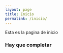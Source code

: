 ```yaml
---
layout: page
title: Inicio
permalink: /inicio/
---
```


Esta es la pagina de inicio

### Hay que completar

